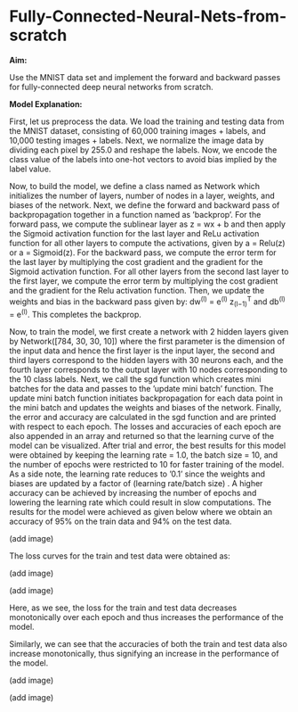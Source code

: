 # Fully-Connected-Neural-Nets-from-scratch

**Aim:** <br>

Use the MNIST data set and implement the forward and backward passes for fully-connected deep neural networks from scratch.

**Model Explanation:** <br>

First, let us preprocess the data. We load the training and testing data from the MNIST dataset, consisting of 60,000 training images + labels, and 10,000 testing images + labels. Next, we normalize the image data by dividing each pixel by 255.0 and reshape the labels. Now, we encode the class value of the labels into one-hot vectors to avoid bias implied by the label value.

Now, to build the model, we define a class named as Network which initializes the number of layers, number of nodes in a layer, weights, and biases of the network. Next, we define the forward and backward pass of backpropagation together in a function named as ’backprop’. For the forward pass, we compute the sublinear layer as z = wx + b and then apply the Sigmoid activation function for the last layer and ReLu activation function for all other layers to compute the activations, given by a = Relu(z) or a = Sigmoid(z). For the backward pass, we compute the error term for the last layer by multiplying the cost gradient and the gradient for the Sigmoid activation function. For all other layers from the second last layer to the first layer, we compute the error term by multiplying the cost gradient and the gradient for the Relu activation function. Then, we update the weights and bias in the backward pass given by: dw<sup>(l)</sup> = e<sup>(l)</sup> z<sub>(l−1)</sub><sup>T</sup> and db<sup>(l)</sup> = e<sup>(l)</sup>. This completes the backprop.

Now, to train the model, we first create a network with 2 hidden layers given by Network([784, 30, 30, 10]) where the first parameter is the dimension of the input data and hence the first layer is the input layer, the second and third layers correspond to the hidden layers with 30 neurons each, and the fourth layer corresponds to the output layer with 10 nodes corresponding to the 10 class labels. Next, we call the sgd function which creates mini batches for the data and passes to the ’update mini batch’ function. The update mini batch function initiates backpropagation for each data point in the mini batch and updates the weights and biases of the network. Finally, the error and accuracy are calculated in the sgd function and are printed with respect to each epoch. The losses and accuracies of each epoch are also appended in an array and returned so that the learning curve of the model can be visualized. After trial and error, the best results for this model were obtained by keeping the learning rate = 1.0, the batch size = 10, and the number of epochs were restricted to 10 for faster training of the model. As a side note, the learning rate reduces to ’0.1’ since the weights and biases are updated by a factor of (learning rate/batch size) . A higher accuracy can be achieved by increasing the number of epochs and lowering the learning rate which could result in slow computations. The results for the model were achieved as given below where we obtain an accuracy of 95% on the train data and 94% on the test data.

(add image)

The loss curves for the train and test data were obtained as:

(add image)

(add image)

Here, as we see, the loss for the train and test data decreases monotonically over each epoch and thus increases the performance of the model.

Similarly, we can see that the accuracies of both the train and test data also increase monotonically, thus signifying an increase in the performance of the model.

(add image)

(add image)

